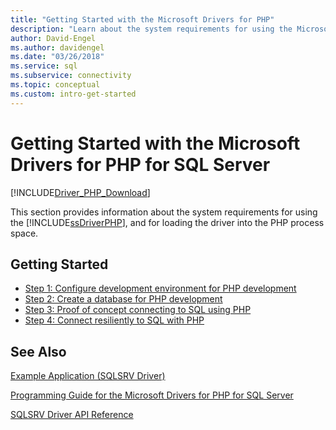 ```yaml
---
title: "Getting Started with the Microsoft Drivers for PHP"
description: "Learn about the system requirements for using the Microsoft Drivers for PHP for SQL Server and for loading the driver into the PHP process space."
author: David-Engel
ms.author: davidengel
ms.date: "03/26/2018"
ms.service: sql
ms.subservice: connectivity
ms.topic: conceptual
ms.custom: intro-get-started
---
```

# Getting Started with the Microsoft Drivers for PHP for SQL Server
[!INCLUDE[Driver_PHP_Download](../../includes/driver_php_download.md)]

This section provides information about the system requirements for using the [!INCLUDE[ssDriverPHP](../../includes/ssdriverphp_md.md)], and for loading the driver into the PHP process space.  
  
## Getting Started  
* [Step 1: Configure development environment for PHP development](step-1-configure-development-environment-for-php-development.md)  
* [Step 2: Create a database for PHP development](step-2-create-a-sql-database-for-php-development.md)  
* [Step 3: Proof of concept connecting to SQL using PHP](step-3-proof-of-concept-connecting-to-sql-using-php.md)  
* [Step 4: Connect resiliently to SQL with PHP](step-4-connect-resiliently-to-sql-with-php.md)  
  
## See Also  
[Example Application &#40;SQLSRV Driver&#41;](example-application-sqlsrv-driver.md)

[Programming Guide for the Microsoft Drivers for PHP for SQL Server](programming-guide-for-php-sql-driver.md)

[SQLSRV Driver API Reference](../../connect/php/sqlsrv-driver-api-reference.md)  
  
